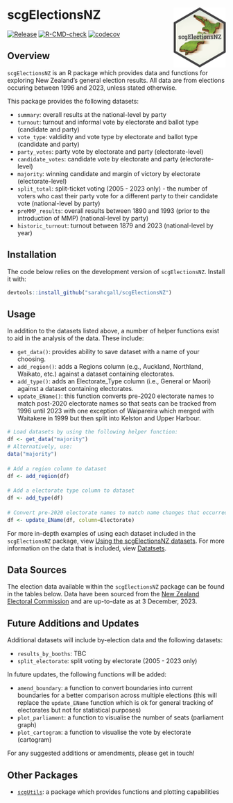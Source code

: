 scgElectionsNZ <a href="https://sarahcgall.github.io/scgElectionsNZ/"><img src="man/figures/logo.png" align="right" height="138" alt="" /></a>
================
<!-- badges: start -->
[![Release](https://img.shields.io/badge/Release-development%20version%200&#46;0&#46;1-1c75bc)](https://github.com/sarahcgall/scgElectionsNZ/blob/master/NEWS.md)
[![R-CMD-check](https://github.com/sarahcgall/scgElectionsNZ/actions/workflows/R-CMD-check.yaml/badge.svg)](https://github.com/sarahcgall/scgElectionsNZ/actions/workflows/R-CMD-check.yaml)
[![codecov](https://codecov.io/gh/sarahcgall/scgElectionsNZ/graph/badge.svg?token=KRX0FWHUAO)](https://codecov.io/gh/sarahcgall/scgElectionsNZ)
<!-- badges: end -->

## Overview

`scgElectionsNZ` is an R package which provides data and functions for
exploring New Zealand’s general election results. All data are from elections occuring between 1996 and 2023, unless stated otherwise.

This package provides the following datasets:

* `summary`: overall results at the national-level by party
* `turnout`: turnout and informal vote by electorate and ballot type (candidate and party)
* `vote_type`: valdidity and vote type by electorate and ballot type (candidate and party)
* `party_votes`: party vote by electorate and party (electorate-level)
* `candidate_votes`: candidate vote by electorate and party (electorate-level)
* `majority`: winning candidate and margin of victory by electorate (electorate-level)
* `split_total`: split-ticket voting (2005 - 2023 only) - the number of voters who cast their party vote for a different party to their candidate vote (national-level by party)
* `preMMP_results`: overall results between 1890 and 1993 (prior to the introduction of MMP) (national-level by party)
* `historic_turnout`: turnout between 1879 and 2023 (national-level by year)

## Installation

The code below relies on the development version of `scgElectionsNZ`.
Install it with:

``` r
devtools::install_github("sarahcgall/scgElectionsNZ")
```

## Usage
In addition to the datasets listed above, a number of helper functions exist to aid in the analysis of the data. These include:

* `get_data()`: provides ability to save dataset with a name of your choosing.
* `add_region()`: adds a Regions column (e.g., Auckland, Northland, Waikato, etc.) against a dataset containing electorates.
* `add_type()`: adds an Electorate_Type column (i.e., General or Maori) against a dataset containing electorates.
* `update_EName()`: this function converts pre-2020 electorate names to match post-2020 electorate names so that seats can 
be tracked from 1996 until 2023 with one exception of Waipareira which merged with Waitakere in 1999 but then split into Kelston and Upper Harbour.

``` r
# Load datasets by using the following helper function:
df <- get_data("majority")
# Alternatively, use: 
data("majority")

# Add a region column to dataset
df <- add_region(df)

# Add a electorate type column to dataset
df <- add_type(df)

# Convert pre-2020 electorate names to match name changes that occurred in 2020
df <- update_EName(df, column=Electorate)
```

For more in-depth examples of using each dataset included in the `scgElectionsNZ` package, view 
[Using the scgElectionsNZ datasets](). For more information on the data that is included, view [Datatsets]().

## Data Sources
The election data available within the `scgElectionsNZ` package can be found in the tables below.
Data have been sourced from the [New Zealand Electoral Commission](https://electionresults.govt.nz/) and are up-to-date as at 3 December, 2023.

## Future Additions and Updates
Additional datasets will include by-election data and the following datasets:

* `results_by_booths`: TBC 
* `split_electorate`: split voting by electorate (2005 - 2023 only)

In future updates, the following functions will be added:

* `amend_boundary`: a function to convert boundaries into current boundaries for a better comparison across multiple elections (this will replace the `update_EName`
function which is ok for general tracking of electorates but not for statistical purposes)
* `plot_parliament`: a function to visualise the number of seats (parliament graph)
* `plot_cartogram`: a function to visualise the vote by electorate (cartogram)

For any suggested additions or amendments, please get in touch!

## Other Packages
* [`scgUtils`](https://github.com/sarahcgall/scgUtils): a package which provides functions and plotting capabilities
